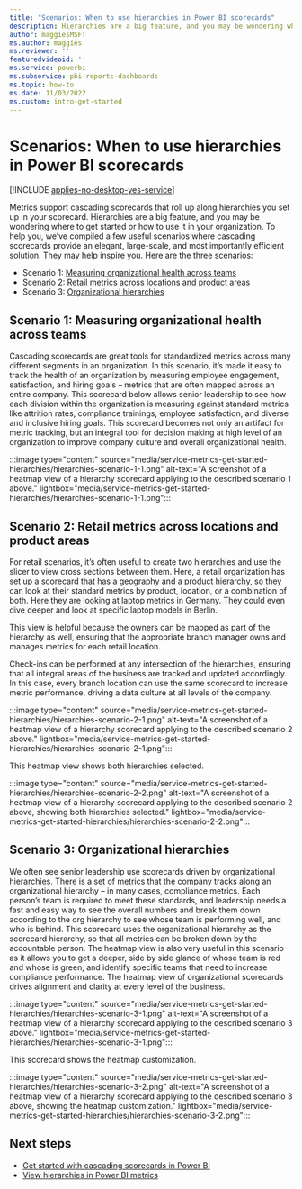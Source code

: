 ```yaml
---
title: "Scenarios: When to use hierarchies in Power BI scorecards"
description: Hierarchies are a big feature, and you may be wondering where to get started or how to use it in your organization.  To help you, we’ve compiled a few useful scenarios.
author: maggiesMSFT
ms.author: maggies
ms.reviewer: ''
featuredvideoid: ''
ms.service: powerbi
ms.subservice: pbi-reports-dashboards
ms.topic: how-to
ms.date: 11/03/2022
ms.custom: intro-get-started
---
```

# Scenarios: When to use hierarchies in Power BI scorecards

[!INCLUDE [applies-no-desktop-yes-service](../includes/applies-no-desktop-yes-service.md)]

Metrics support cascading scorecards that roll up along hierarchies you set up in your scorecard. Hierarchies are a big feature, and you may be wondering where to get started or how to use it in your organization.  To help you, we’ve compiled a few useful scenarios where cascading scorecards provide an elegant, large-scale, and most importantly efficient solution.  They may help inspire you. Here are the three scenarios:

- Scenario 1: [Measuring organizational health across teams](#scenario-1-measuring-organizational-health-across-teams)
- Scenario 2: [Retail metrics across locations and product areas](#scenario-2-retail-metrics-across-locations-and-product-areas)
- Scenario 3: [Organizational hierarchies](#scenario-3-organizational-hierarchies)

## Scenario 1: Measuring organizational health across teams

Cascading scorecards are great tools for standardized metrics across many different segments in an organization.  In this scenario, it’s made it easy to track the health of an organization by measuring employee engagement, satisfaction, and hiring goals – metrics that are often mapped across an entire company. This scorecard below allows senior leadership to see how each division within the organization is measuring against standard metrics like attrition rates, compliance trainings, employee satisfaction, and diverse and inclusive hiring goals.
This scorecard becomes not only an artifact for metric tracking, but an integral tool for decision making at high level of an organization to improve company culture and overall organizational health.

:::image type="content" source="media/service-metrics-get-started-hierarchies/hierarchies-scenario-1-1.png" alt-text="A screenshot of a heatmap view of a hierarchy scorecard applying to the described scenario 1 above." lightbox="media/service-metrics-get-started-hierarchies/hierarchies-scenario-1-1.png":::

## Scenario 2: Retail metrics across locations and product areas

For retail scenarios, it’s often useful to create two hierarchies and use the slicer to view cross sections between them.  Here, a retail organization has set up a scorecard that has a geography and a product hierarchy, so they can look at their standard metrics by product, location, or a combination of both.  Here they are looking at laptop metrics in Germany.  They could even dive deeper and look at specific laptop models in Berlin.

This view is helpful because the owners can be mapped as part of the hierarchy as well, ensuring that the appropriate branch manager owns and manages metrics for each retail location.

Check-ins can be performed at any intersection of the hierarchies, ensuring that all integral areas of the business are tracked and updated accordingly.  In this case, every branch location can use the same scorecard to increase metric performance, driving a data culture at all levels of the company.

:::image type="content" source="media/service-metrics-get-started-hierarchies/hierarchies-scenario-2-1.png" alt-text="A screenshot of a heatmap view of a hierarchy scorecard applying to the described scenario 2 above." lightbox="media/service-metrics-get-started-hierarchies/hierarchies-scenario-2-1.png":::

This heatmap view shows both hierarchies selected.

:::image type="content" source="media/service-metrics-get-started-hierarchies/hierarchies-scenario-2-2.png" alt-text="A screenshot of a heatmap view of a hierarchy scorecard applying to the described scenario 2 above, showing both hierarchies selected." lightbox="media/service-metrics-get-started-hierarchies/hierarchies-scenario-2-2.png":::

## Scenario 3: Organizational hierarchies

We often see senior leadership use scorecards driven by organizational hierarchies. There is a set of metrics that the company tracks along an organizational hierarchy – in many cases, compliance metrics.  Each person’s team is required to meet these standards, and leadership needs a fast and easy way to see the overall numbers and break them down according to the org hierarchy to see whose team is performing well, and who is behind.
This scorecard uses the organizational hierarchy as the scorecard hierarchy, so that all metrics can be broken down by the accountable person.  The heatmap view is also very useful in this scenario as it allows you to get a deeper, side by side glance of whose team is red and whose is green, and identify specific teams that need to increase compliance performance.  The heatmap view of organizational scorecards drives alignment and clarity at every level of the business.

:::image type="content" source="media/service-metrics-get-started-hierarchies/hierarchies-scenario-3-1.png" alt-text="A screenshot of a heatmap view of a hierarchy scorecard applying to the described scenario 3 above." lightbox="media/service-metrics-get-started-hierarchies/hierarchies-scenario-3-1.png":::

This scorecard shows the heatmap customization.

:::image type="content" source="media/service-metrics-get-started-hierarchies/hierarchies-scenario-3-2.png" alt-text="A screenshot of a heatmap view of a hierarchy scorecard applying to the described scenario 3 above, showing the heatmap customization." lightbox="media/service-metrics-get-started-hierarchies/hierarchies-scenario-3-2.png":::

## Next steps

- [Get started with cascading scorecards in Power BI](service-metrics-get-started-hierarchies.md)
- [View hierarchies in Power BI metrics](service-metrics-view-hierarchies.md)
